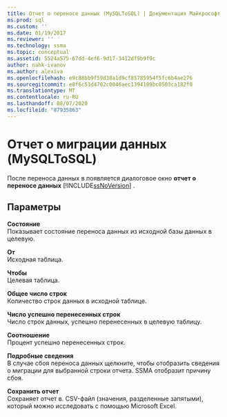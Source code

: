 ```yaml
---
title: Отчет о переносе данных (MySQLToSQL) | Документация Майкрософт
ms.prod: sql
ms.custom: ''
ms.date: 01/19/2017
ms.reviewer: ''
ms.technology: ssma
ms.topic: conceptual
ms.assetid: 5524a575-67dd-4ef6-9d17-3412df9b9f9c
author: nahk-ivanov
ms.author: alexiva
ms.openlocfilehash: e9c88bb9f59d38a1d9cf85785954f5fc6b4ae276
ms.sourcegitcommit: e8f6c51d4702c0046aec1394109bc0503ca182f0
ms.translationtype: MT
ms.contentlocale: ru-RU
ms.lasthandoff: 08/07/2020
ms.locfileid: "87935863"
---
```

# <a name="data-migration-report--mysqltosql"></a>Отчет о миграции данных (MySQLToSQL)
После переноса данных в появляется диалоговое окно **отчет о переносе данных** [!INCLUDE[ssNoVersion](../../includes/ssnoversion-md.md)] .  
  
## <a name="options"></a>Параметры  
**Состояние**  
Показывает состояние переноса данных из исходной базы данных в целевую.  
  
**От**  
Исходная таблица.  
  
**Чтобы**  
Целевая таблица.  
  
**Общее число строк**  
Количество строк данных в исходной таблице.  
  
**Число успешно перенесенных строк**  
Число строк данных, успешно перенесенных в целевую таблицу.  
  
**Соотношение**  
Процент успешно перенесенных строк.  
  
**Подробные сведения**  
В случае сбоя переноса данных щелкните, чтобы отобразить сведения о миграции для выбранной строки отчета. SSMA отобразит причину сбоя.  
  
**Сохранить отчет**  
Сохраняет отчет в. CSV-файл (значения, разделенные запятыми), который можно исследовать с помощью Microsoft Excel.  
  
